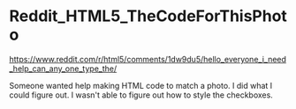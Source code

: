 # Reddit_HTML5_TheCodeForThisPhoto
https://www.reddit.com/r/html5/comments/1dw9du5/hello_everyone_i_need_help_can_any_one_type_the/

Someone wanted help making HTML code to match a photo. I did what I could figure out. I wasn't able to figure out how to style the checkboxes.
